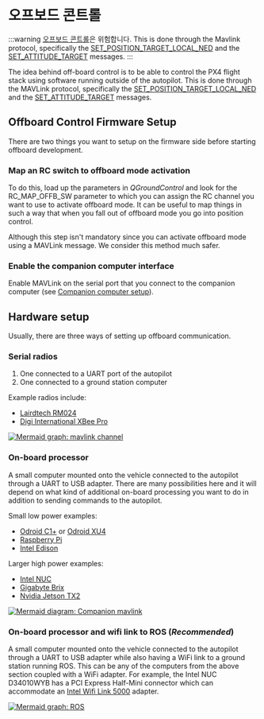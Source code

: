 # 오프보드 콘트롤

:::warning
[오프보드 콘트롤](../flight_modes/offboard.md)은 위험합니다. This is done through the Mavlink protocol, specifically the [SET_POSITION_TARGET_LOCAL_NED](https://mavlink.io/en/messages/common.html#SET_POSITION_TARGET_LOCAL_NED) and the [SET_ATTITUDE_TARGET](https://mavlink.io/en/messages/common.html#SET_ATTITUDE_TARGET) messages.
:::

The idea behind off-board control is to be able to control the PX4 flight stack using software running outside of the autopilot. This is done through the MAVLink protocol, specifically the [SET_POSITION_TARGET_LOCAL_NED](https://mavlink.io/en/messages/common.html#SET_POSITION_TARGET_LOCAL_NED) and the [SET_ATTITUDE_TARGET](https://mavlink.io/en/messages/common.html#SET_ATTITUDE_TARGET) messages.

## Offboard Control Firmware Setup

There are two things you want to setup on the firmware side before starting offboard development.

### Map an RC switch to offboard mode activation

To do this, load up the parameters in *QGroundControl* and look for the RC_MAP_OFFB_SW parameter to which you can assign the RC channel you want to use to activate offboard mode. It can be useful to map things in such a way that when you fall out of offboard mode you go into position control.

Although this step isn't mandatory since you can activate offboard mode using a MAVLink message. We consider this method much safer.

### Enable the companion computer interface

Enable MAVLink on the serial port that you connect to the companion computer (see [Companion computer setup](../companion_computer/pixhawk_companion.md)).

## Hardware setup

Usually, there are three ways of setting up offboard communication.

### Serial radios

1. One connected to a UART port of the autopilot
2. One connected to a ground station computer

Example radios include:
* [Lairdtech RM024](http://www.lairdtech.com/products/rm024)
* [Digi International XBee Pro](http://www.digi.com/products/xbee-rf-solutions/modules)

[![Mermaid graph: mavlink channel](https://mermaid.ink/img/eyJjb2RlIjoiZ3JhcGggVEQ7XG4gIGduZFtHcm91bmQgU3RhdGlvbl0gLS1NQVZMaW5rLS0-IHJhZDFbR3JvdW5kIFJhZGlvXTtcbiAgcmFkMSAtLVJhZGlvUHJvdG9jb2wtLT4gcmFkMltWZWhpY2xlIFJhZGlvXTtcbiAgcmFkMiAtLU1BVkxpbmstLT4gYVtBdXRvcGlsb3RdOyIsIm1lcm1haWQiOnsidGhlbWUiOiJkZWZhdWx0In0sInVwZGF0ZUVkaXRvciI6ZmFsc2V9)](https://mermaid-js.github.io/mermaid-live-editor/#/edit/eyJjb2RlIjoiZ3JhcGggVEQ7XG4gIGduZFtHcm91bmQgU3RhdGlvbl0gLS1NQVZMaW5rLS0-IHJhZDFbR3JvdW5kIFJhZGlvXTtcbiAgcmFkMSAtLVJhZGlvUHJvdG9jb2wtLT4gcmFkMltWZWhpY2xlIFJhZGlvXTtcbiAgcmFkMiAtLU1BVkxpbmstLT4gYVtBdXRvcGlsb3RdOyIsIm1lcm1haWQiOnsidGhlbWUiOiJkZWZhdWx0In0sInVwZGF0ZUVkaXRvciI6ZmFsc2V9)


<!-- original mermaid graph
graph TD;
  gnd[Ground Station] --MAVLink-- > rad1[Ground Radio];
  rad1 --RadioProtocol-- > rad2[Vehicle Radio];
  rad2 --MAVLink-- > a[Autopilot];
-->

### On-board processor

A small computer mounted onto the vehicle connected to the autopilot through a UART to USB adapter. There are many possibilities here and it will depend on what kind of additional on-board processing you want to do in addition to sending commands to the autopilot.

Small low power examples:
* [Odroid C1+](http://www.hardkernel.com/main/products/prdt_info.php?g_code=G143703355573) or [Odroid XU4](http://www.hardkernel.com/main/products/prdt_info.php?g_code=G143452239825)
* [Raspberry Pi](https://www.raspberrypi.org/)
* [Intel Edison](http://www.intel.com/content/www/us/en/do-it-yourself/edison.html)

Larger high power examples:
* [Intel NUC](http://www.intel.com/content/www/us/en/nuc/overview.html)
* [Gigabyte Brix](http://www.gigabyte.com/products/list.aspx?s=47&ck=104)
* [Nvidia Jetson TX2](https://developer.nvidia.com/embedded/jetson-tx2)

[![Mermaid diagram: Companion mavlink](https://mermaid.ink/img/eyJjb2RlIjoiZ3JhcGggVEQ7XG4gIGNvbXBbQ29tcGFuaW9uIENvbXB1dGVyXSAtLU1BVkxpbmstLT4gdWFydFtVQVJUIEFkYXB0ZXJdO1xuICB1YXJ0IC0tTUFWTGluay0tPiBBdXRvcGlsb3Q7IiwibWVybWFpZCI6eyJ0aGVtZSI6ImRlZmF1bHQifSwidXBkYXRlRWRpdG9yIjpmYWxzZX0)](https://mermaid-js.github.io/mermaid-live-editor/#/edit/eyJjb2RlIjoiZ3JhcGggVEQ7XG4gIGNvbXBbQ29tcGFuaW9uIENvbXB1dGVyXSAtLU1BVkxpbmstLT4gdWFydFtVQVJUIEFkYXB0ZXJdO1xuICB1YXJ0IC0tTUFWTGluay0tPiBBdXRvcGlsb3Q7IiwibWVybWFpZCI6eyJ0aGVtZSI6ImRlZmF1bHQifSwidXBkYXRlRWRpdG9yIjpmYWxzZX0)


<!-- original mermaid graph
graph TD;
  comp[Companion Computer] --MAVLink-- > uart[UART Adapter];
  uart --MAVLink-- > Autopilot;
-->

### On-board processor and wifi link to ROS (***Recommended***)

A small computer mounted onto the vehicle connected to the autopilot through a UART to USB adapter while also having a WiFi link to a ground station running ROS. This can be any of the computers from the above section coupled with a WiFi adapter. For example, the Intel NUC D34010WYB has a PCI Express Half-Mini connector which can accommodate an [Intel Wifi Link 5000](http://www.intel.com/products/wireless/adapters/5000/) adapter.

[![Mermaid graph: ROS](https://mermaid.ink/img/eyJjb2RlIjoiZ3JhcGggVERcbiAgc3ViZ3JhcGggR3JvdW5kICBTdGF0aW9uXG4gIGduZFtST1MgRW5hYmxlZCBDb21wdXRlcl0gLS0tIHFnY1txR3JvdW5kQ29udHJvbF1cbiAgZW5kXG4gIGduZCAtLU1BVkxpbmsvVURQLS0-IHdbV2lGaV07XG4gIHFnYyAtLU1BVkxpbmstLT4gdztcbiAgc3ViZ3JhcGggVmVoaWNsZVxuICBjb21wW0NvbXBhbmlvbiBDb21wdXRlcl0gLS1NQVZMaW5rLS0-IHVhcnRbVUFSVCBBZGFwdGVyXVxuICB1YXJ0IC0tLSBBdXRvcGlsb3RcbiAgZW5kXG4gIHcgLS0tIGNvbXAiLCJtZXJtYWlkIjp7InRoZW1lIjoiZGVmYXVsdCJ9LCJ1cGRhdGVFZGl0b3IiOmZhbHNlfQ)](https://mermaid-js.github.io/mermaid-live-editor/#/edit/eyJjb2RlIjoiZ3JhcGggVERcbiAgc3ViZ3JhcGggR3JvdW5kICBTdGF0aW9uXG4gIGduZFtST1MgRW5hYmxlZCBDb21wdXRlcl0gLS0tIHFnY1txR3JvdW5kQ29udHJvbF1cbiAgZW5kXG4gIGduZCAtLU1BVkxpbmsvVURQLS0-IHdbV2lGaV07XG4gIHFnYyAtLU1BVkxpbmstLT4gdztcbiAgc3ViZ3JhcGggVmVoaWNsZVxuICBjb21wW0NvbXBhbmlvbiBDb21wdXRlcl0gLS1NQVZMaW5rLS0-IHVhcnRbVUFSVCBBZGFwdGVyXVxuICB1YXJ0IC0tLSBBdXRvcGlsb3RcbiAgZW5kXG4gIHcgLS0tIGNvbXAiLCJtZXJtYWlkIjp7InRoZW1lIjoiZGVmYXVsdCJ9LCJ1cGRhdGVFZGl0b3IiOmZhbHNlfQ)


<!-- original mermaid graph
graph TD
  subgraph Ground  Station
  gnd[ROS Enabled Computer] --- qgc[qGroundControl]
  end
  gnd --MAVLink/UDP-- > w[WiFi];
  qgc --MAVLink-- > w;
  subgraph Vehicle
  comp[Companion Computer] --MAVLink-- > uart[UART Adapter]
  uart --- Autopilot
  end
  w --- comp
-->
